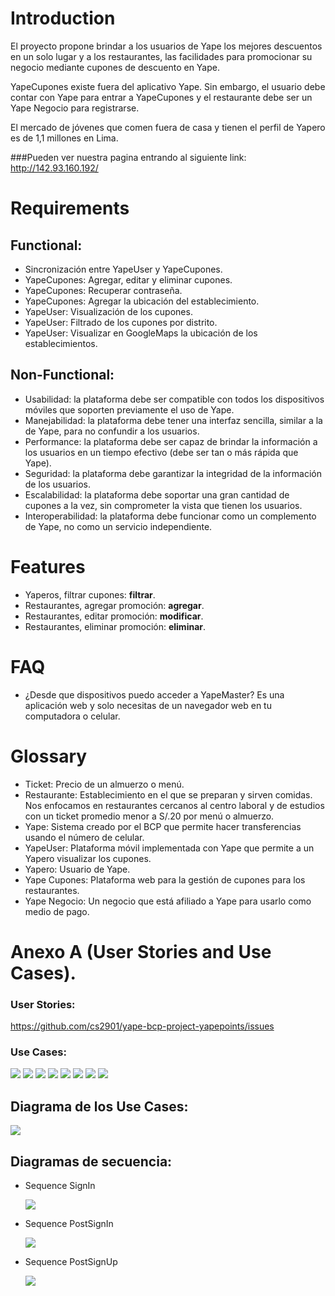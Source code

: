 # Introduction

El proyecto propone brindar a los usuarios de Yape los mejores descuentos en un solo lugar y a los restaurantes, las facilidades para promocionar su negocio mediante cupones de descuento en Yape.

YapeCupones existe fuera del aplicativo Yape. Sin embargo, el usuario debe contar con Yape para entrar a YapeCupones y el restaurante debe ser un Yape Negocio para registrarse.

El mercado de jóvenes que comen fuera de casa y tienen el perfil de Yapero es de 1,1 millones en Lima.

###Pueden ver nuestra pagina entrando al siguiente link:
http://142.93.160.192/

# Requirements
## Functional:
* Sincronización entre YapeUser y YapeCupones.
* YapeCupones: Agregar, editar y eliminar cupones.
* YapeCupones: Recuperar contraseña.
* YapeCupones: Agregar la ubicación del establecimiento.
* YapeUser: Visualización de los cupones.
* YapeUser: Filtrado de los cupones por distrito.
* YapeUser: Visualizar en GoogleMaps la ubicación de los establecimientos.


## Non-Functional:
* Usabilidad: la plataforma debe ser compatible con todos los dispositivos móviles que soporten previamente el uso de Yape.
* Manejabilidad: la plataforma debe tener una interfaz sencilla, similar a la de Yape, para no confundir a los usuarios.
* Performance: la plataforma debe ser capaz de brindar la información a los usuarios en un tiempo efectivo (debe ser tan o más rápida que Yape).
* Seguridad: la plataforma debe garantizar la integridad de la información de los usuarios.
* Escalabilidad: la plataforma debe soportar una gran cantidad de cupones a la vez, sin comprometer la vista que tienen los usuarios.
* Interoperabilidad: la plataforma debe funcionar como un complemento de Yape, no como un servicio independiente.

# Features
* Yaperos, filtrar cupones: **filtrar**.
* Restaurantes, agregar promoción: **agregar**.
* Restaurantes, editar promoción: **modificar**.
* Restaurantes, eliminar promoción: **eliminar**.

# FAQ
- ¿Desde que dispositivos puedo acceder a YapeMaster?
  Es una aplicación web y solo necesitas de un navegador web en tu computadora o celular.

# Glossary
* Ticket: Precio de un almuerzo o menú.
* Restaurante: Establecimiento en el que se preparan y sirven comidas. Nos enfocamos en restaurantes cercanos al centro laboral y de estudios con un ticket promedio menor a S/.20 por menú o almuerzo.
* Yape: Sistema creado por el BCP que permite hacer transferencias usando el número de celular.
* YapeUser: Plataforma móvil implementada con Yape que permite a un Yapero visualizar los cupones.
* Yapero: Usuario de Yape.
* Yape Cupones: Plataforma web para la gestión de cupones para los restaurantes.
* Yape Negocio: Un negocio que está afiliado a Yape para usarlo como medio de pago.

# Anexo A (User Stories and Use Cases).
### User Stories:
https://github.com/cs2901/yape-bcp-project-yapepoints/issues

### Use Cases:

![](./UseCases/UC1.png)
![](./UseCases/UC2.png)
![](./UseCases/UC3.png)
![](./UseCases/UC4.png)
![](./UseCases/UC5.png)
![](./UseCases/UC6.png)
![](./UseCases/UC7.png)
![](./UseCases/UC8.png)

## Diagrama de los Use Cases:

![](./diagrams/UseCaseDiagram.png)

## Diagramas de secuencia:

- Sequence SignIn

    ![](./diagrams/Sequence-SignIn.png)

- Sequence PostSignIn

    ![](./diagrams/Sequence-PostSignIn.png)

- Sequence PostSignUp

    ![](./diagrams/Sequence-PostSignUp.png)

